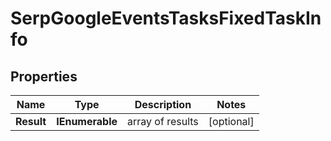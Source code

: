 # SerpGoogleEventsTasksFixedTaskInfo


## Properties

| Name | Type | Description | Notes |
|------------ | ------------- | ------------- | -------------|
**Result** | **IEnumerable<SerpGoogleEventsTasksFixedResultInfo>** | array of results |[optional]|